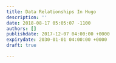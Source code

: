 ```yaml
---
title: Data Relationships In Hugo
description: ''
date: 2018-08-17 05:05:07 -1100
authors: []
publishdate: 2017-12-07 04:00:00 +0000
expirydate: 2030-01-01 04:00:00 +0000
draft: true

---
```

